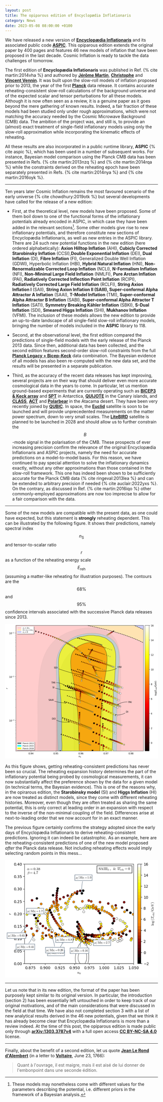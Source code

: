 ```yaml
---
layout: post
title: The opiparous edition of Encyclopædia Inflationaris
category: News
date: 2023-05-08 08:00:00 +0100
---
```


We have released a new version of [**Encyclopædia
Inflationaris**](https://arxiv.org/abs/1303.3787) and its associated
public code
[**ASPIC**](https://github.com/cosmicinflation/aspic). This opiparous
edition extends the original paper by 400 pages and features 46 new
models of inflation that have been proposed in the last decade. Cosmic
Inflation is ready to tackle the data challenges of tomorrow.

The first edition of **Encyclopædia Inflationaris** was published in
Ref. {% cite martin:2014vha %} and authored by [**Jérôme
Martin**](https://inspirehep.net/authors/998637),
[**Christophe**](/members/chris.html) and [**Vincent
Vennin**](https://www.lpens.ens.psl.eu/vincent-vennin/?lang=en). It
was built upon the slow-roll models of inflation proposed prior to
2013, the year of the first
[**Planck**](https://en.wikipedia.org/wiki/Planck_(spacecraft)) data
release. It contains accurate reheating-consistent slow-roll
calculations of the background universe and of the expected scalar and
tensor perturbations for all these models. Although it is now often
seen as a review, it is a genuine paper as it goes beyond the mere
gathering of known results. Indeed, a fair fraction of these models
had been studied only under rough approximations, which were not
matching the accuracy needed by the Cosmic Microwave Background (CMB)
data. The ambition of the project was, and still is, to provide an
(almost) exact treatment of single-field inflationary models using
only the slow-roll approximation while incorporating the kinematic
effects of reheating.

All these results are also incorporated in a public runtime library,
**ASPIC** {% cite aspic %}, which has been used in a number of
subsequent works. For instance, Bayesian model comparison using the
Planck CMB data has been presented in Refs. {% cite martin:2013nzq %}
and {% cite martin:2014rqa %} while the constraints derived on the
reheating epoch have been separately presented in Refs. {% cite
martin:2014nya %} and {% cite martin:2016oyk %}.

---

Ten years later Cosmic Inflation remains the most favoured scenario
of the early universe {% cite chowdhury:2019otk %} but several
developments have called for the release of a new edition:

+ First, at the theoretical level, new models have been proposed. Some
  of them boil down to one of the functional forms of the inflationary
  potentials already encoded in ASPIC, in which case they have been
  added in the relevant sections[^1]. Some other models give rise to
  new inflationary potentials, and therefore constitute new sections
  of Encyclopædia Inflationaris, as well as new entries in the ASPIC
  library. There are 24 such new potential functions in the new
  edition (here ordered alphabetically): **Axion Hilltop Inflation**
  (AHI), **Cubicly Corrected Starobinsky Inflation** (CCSI),**Double
  Exponential Inflation** (DEI), **Dual Inflation** (DI), **Fibre
  Inflation** (FI), Generalized Double Well Inflation (GDWI),
  Hyperbolic Inflation (HBI), **Hybrid Natural Inflation** (HNI),
  **Non-Renormalizable Corrected Loop Inflation** (NCLI),
  **N-Formalism Inflation** (NFI), **Non-Minimal Large Field
  Inflation** (NMLFI), **Pure Arctan Inflation** (PAI), **Radiatively
  Corrected Inflection Point Inflation** (RCIPI), **Radiatively
  Corrected Large Field Inflation** (RCLFI), **String Axion Inflation
  I** (SAII), **String Axion Inflation II (SAIII), Super-conformal
  Alpha Attractor A Inflation** (SAAI), **T-Model Inflation** (TMI),
  **Super-conformal Alpha Attractor B Inflation** (SABI),
  **Super-conformal Alpha Attractor T Inflation** (SATI), **Symmetry
  Breaking Kähler Inflation** (SBKI), **S-Dual Inflation** (SDI),
  **Smeared Higgs Inflation** (SHI), **Mukhanov Inflation**
  (VFMI). The inclusion of these models allows the new edition to
  provide an up-to-date landscape of all single-field slow-roll
  inflationary models, bringing the number of models included in the
  **ASPIC** library to 118.

+ Second, at the observational level, the first edition compared the
  predictions of single-field models with the early release of the
  Planck 2013 data. Since then, additional data has been collected,
  and the second edition features second-order slow-roll constraints
  from the full [**Planck Legacy +
  Bicep-Keck**](https://pla.esac.esa.int) data combination. The
  Bayesian evidence of all models has also been re-computed with the
  new data set, and the results will be presented in a separate
  publication.

+ Third, as the accuracy of the recent data releases has kept
  improving, several projects are on their way that should deliver
  even more accurate cosmological data in the years to come. In
  particular, let us mention ground-based experiments that are
  currently operating such as [**BICEP3 & Keck
  array**](http://bicepkeck.org/) and
  [**SPT**](https://en.wikipedia.org/wiki/South_Pole_Telescope) in
  Antarctica,
  [**QUIJOTE**](https://research.iac.es/proyecto/quijote/pages/en/home.php)
  in the Canary islands, and
  [**CLASS**](https://en.wikipedia.org/wiki/Cosmology_Large_Angular_Scale_Surveyor),
  [**ACT**](https://en.wikipedia.org/wiki/Atacama_Cosmology_Telescope)
  and [**Polarbear**](https://en.wikipedia.org/wiki/POLARBEAR) in the
  Atacama desert. They have been very recently joined by
  [**QUBIC**](https://en.wikipedia.org/wiki/Qubic_experiment). In
  space, the
  [**Euclid**](https://en.wikipedia.org/wiki/Euclid_(spacecraft))
  satellite is soon to be launched and will provide unprecedented
  measurements on the matter power spectrum, down to very small
  scales. The [**LiteBIRD**](https://en.wikipedia.org/wiki/LiteBIRD)
  satellite is planned to be launched in 2028 and should allow us to
  further constrain the $$B$$-mode signal in the polarisation of the
  CMB. These prospects of ever increasing precision confirm the
  relevance of the original Encyclopædia Inflationaris and ASPIC
  projects, namely the need for accurate predictions on a
  model-to-model basis. For this reason, we have continued to pay
  special attention to solve the inflationary dynamics exactly,
  without any other approximations than those contained in the
  slow-roll framework. This one has indeed been shown to be
  sufficiently accurate for the Planck CMB data {% cite
  ringeval:2013lea %} and can be extended to arbitrary precision if
  needed {% cite auclair:2022yxs %}. On the contrary, as discussed in
  Ref. {% cite martin:2016iqo %} other commonly-employed
  approximations are now too imprecise to allow for a fair comparison
  with the data.

---

Some of the new models are compatible with the present data, as one
could have expected, but this statement is **strongly** reheating
dependent. This can be illustrated by the following figure. It shows
their predictions, namely spectral index $$n_\mathrm{S}$$ and
tensor-to-scalar ratio $$r$$ as a function of the reheating energy
scale $$E_{\mathrm{reh}}$$ (assuming a matter-like reheating for
illustration purposes). The contours are the $$68\%$$ and $$95\%$$
confidence intervals associated with the successive Planck data
releases since 2013.

[![nslogr](/assets/images/opiparous/nslogr_plc3_bkppol.png "Spectral index and tensor-to-scalar ratio")](/assets/images/opiparous/nslogr_plc3_bkppol.png)

As this figure shows, getting reheating-consistent predictions has
never been so crucial. The reheating expansion history determines the
part of the inflationary potential being probed by cosmological
measurements, it can now substantially affect the preference shown by
the data for a given model (in technical terms, the Bayesian
evidence). This is one of the reasons why, in the opirarous edition,
the **Starobinsky model** (SI) and **Higgs Inflation** (HI) are now
treated as distinct models, since they come with different reheating
histories. Moreover, even though they are often treated as sharing the
same potential, this is only correct at leading order in an expansion
with respect to the inverse of the non-minimal coupling of the
field. Differences arise at next-to-leading order that we now account
for in an exact manner.

The previous figure certainly confirms the strategy adopted since the
early days of Encyclopædia Inflationaris to derive
reheating-consistent predictions. Ignoring it can indeed be
catastrophic. As an example, here are the reheating-consistent
predictions of one of the new model proposed *after* the Planck data
release. Not including reheating effects would imply selecting random
points in this mess...

![saiii3p](/assets/images/opiparous/nsr_saiii3p_3.png)

---

Let us note that in its new edition, the format of the paper has been
purposely kept similar to its original version. In particular, the
introduction (section 2) has been essentially left untouched in order
to keep track of our original motivations, and of the main
considerations that were discussed in the field at that time. We have
also not completed section 3 with a list of new analytical results
derived in the 46 new potentials, given that we think it has already
become clear that Encyclopædia Inflationaris is more than a review
indeed. At the time of this post, the opiparous edition is made public
only through [**arXiv:1303.3787v4**](https://arxiv.org/abs/1303.3787) with a full open access [**CC BY-NC-SA
4.0**](https://creativecommons.org/licenses/by-nc-sa/4.0/) license.

---

Finally, about the benefit of a second edition, let us quote [**Jean
Le Rond
d'Alembert**](https://en.wikipedia.org/wiki/Jean_le_Rond_d%27Alembert)
(in a letter to
[**Voltaire**](https://en.wikipedia.org/wiki/Voltaire), June 23,
1766):
>
> Quant à l'ouvrage, il est maigre, mais il est aisé de lui donner de l'embonpoint dans une seconde édition.
>

[^1]: These models may nonetheless come with different values for the parameters describing the potential, i.e. different priors in the framework of a Bayesian analysis.
